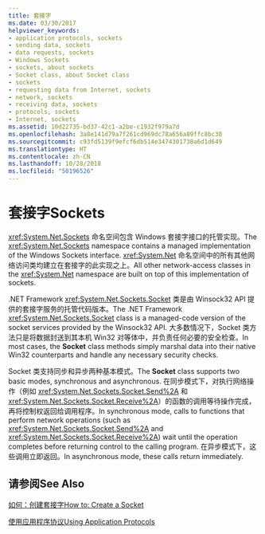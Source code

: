 ```yaml
---
title: 套接字
ms.date: 03/30/2017
helpviewer_keywords:
- application protocols, sockets
- sending data, sockets
- data requests, sockets
- Windows Sockets
- sockets, about sockets
- Socket class, about Socket class
- sockets
- requesting data from Internet, sockets
- network, sockets
- receiving data, sockets
- protocols, sockets
- Internet, sockets
ms.assetid: 10d22735-bd37-42c1-a2be-c1932f979a7d
ms.openlocfilehash: 3a8e141d79a7f261cd969dc78a656a89ffc8bc30
ms.sourcegitcommit: c93fd5139f9efcf6db514e3474301738a6d1d649
ms.translationtype: HT
ms.contentlocale: zh-CN
ms.lasthandoff: 10/28/2018
ms.locfileid: "50196526"
---
```

# <a name="sockets"></a><span data-ttu-id="b8bbd-102">套接字</span><span class="sxs-lookup"><span data-stu-id="b8bbd-102">Sockets</span></span>
<span data-ttu-id="b8bbd-103"><xref:System.Net.Sockets> 命名空间包含 Windows 套接字接口的托管实现。</span><span class="sxs-lookup"><span data-stu-id="b8bbd-103">The <xref:System.Net.Sockets> namespace contains a managed implementation of the Windows Sockets interface.</span></span> <span data-ttu-id="b8bbd-104"><xref:System.Net> 命名空间中的所有其他网络访问类均建立在套接字的此实现之上。</span><span class="sxs-lookup"><span data-stu-id="b8bbd-104">All other network-access classes in the <xref:System.Net> namespace are built on top of this implementation of sockets.</span></span>  
  
 <span data-ttu-id="b8bbd-105">.NET Framework <xref:System.Net.Sockets.Socket> 类是由 Winsock32 API 提供的套接字服务的托管代码版本。</span><span class="sxs-lookup"><span data-stu-id="b8bbd-105">The .NET Framework <xref:System.Net.Sockets.Socket> class is a managed-code version of the socket services provided by the Winsock32 API.</span></span> <span data-ttu-id="b8bbd-106">大多数情况下，Socket 类方法只是将数据封送到其本机 Win32 对等体中，并负责任何必要的安全检查。</span><span class="sxs-lookup"><span data-stu-id="b8bbd-106">In most cases, the **Socket** class methods simply marshal data into their native Win32 counterparts and handle any necessary security checks.</span></span>  
  
 <span data-ttu-id="b8bbd-107">Socket 类支持同步和异步两种基本模式。</span><span class="sxs-lookup"><span data-stu-id="b8bbd-107">The **Socket** class supports two basic modes, synchronous and asynchronous.</span></span> <span data-ttu-id="b8bbd-108">在同步模式下，对执行网络操作（例如 <xref:System.Net.Sockets.Socket.Send%2A> 和 <xref:System.Net.Sockets.Socket.Receive%2A>）的函数的调用等待操作完成，再将控制权返回给调用程序。</span><span class="sxs-lookup"><span data-stu-id="b8bbd-108">In synchronous mode, calls to functions that perform network operations (such as <xref:System.Net.Sockets.Socket.Send%2A> and <xref:System.Net.Sockets.Socket.Receive%2A>) wait until the operation completes before returning control to the calling program.</span></span> <span data-ttu-id="b8bbd-109">在异步模式下，这些调用立即返回。</span><span class="sxs-lookup"><span data-stu-id="b8bbd-109">In asynchronous mode, these calls return immediately.</span></span>  
  
## <a name="see-also"></a><span data-ttu-id="b8bbd-110">请参阅</span><span class="sxs-lookup"><span data-stu-id="b8bbd-110">See Also</span></span>  
 [<span data-ttu-id="b8bbd-111">如何：创建套接字</span><span class="sxs-lookup"><span data-stu-id="b8bbd-111">How to: Create a Socket</span></span>](../../../docs/framework/network-programming/how-to-create-a-socket.md)  
    
 [<span data-ttu-id="b8bbd-112">使用应用程序协议</span><span class="sxs-lookup"><span data-stu-id="b8bbd-112">Using Application Protocols</span></span>](../../../docs/framework/network-programming/using-application-protocols.md)

